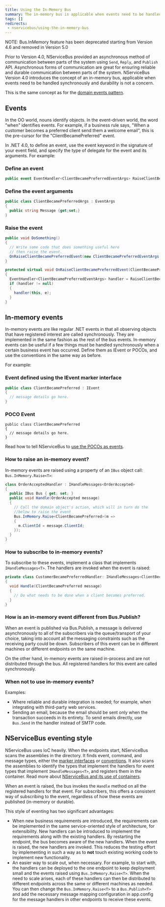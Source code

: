 ```yaml
---
title: Using the In-Memory Bus
summary: The in-memory bus is applicable when events need to be handled synchronously and durability is not a concern.
tags: []
redirects:
 - nservicebus/using-the-in-memory-bus
---
```


NOTE: Bus.InMemory feature has been deprecated starting from Version 4.6 and removed in Version 5.0

Prior to Version 4.0, NServiceBus provided an asynchronous method of communication between parts of the system using `Send`, `Reply`, and `Publish` API. Asynchronous forms of communication are great for ensuring reliable and durable communication between parts of the system. NServiceBus Version 4.0 introduces the concept of an in-memory bus, applicable when events need to be handled synchronously and durability is not a concern.

This is the same concept as for the [domain events pattern](http://udidahan.com/2009/06/14/domain-events-salvation/).


## Events

In the OO world, nouns identify objects. In the event-driven world, the word "when" identifies events. For example, if a business rule says,
"When a customer becomes a preferred client send them a welcome email", this is the pre-cursor for the "ClientBecamePreferred" event.

In .NET 4.0, to define an event, use the event keyword in the signature of your event field, and specify the type of delegate for the event and its arguments. For example:


### Define an event
   
```C#
public event EventHandler<ClientBecamePreferredEventArgs> RaiseClientBecamePreferredEvent;
```


### Define the event arguments
   
```C#
public class ClientBecamePreferredArgs : EventArgs
{
  public string Message {get;set;}
}

```


### Raise the event
   
```C#
public void DoSomething()
{
  // Write some code that does something useful here
  // then raise the event.
  OnRaiseClientBecamePreferredEvent(new ClientBecamePreferredEventArgs("Did something"));
}

protected virtual void OnRaiseClientBecamePreferredEvent(ClientBecamePrefferedEventArgs e)
{
  EventHandler<ClientBecamePreferredEventArgs> handler = RaiseClientBecamePrefferedEvent;
  if (handler != null)
  {
    handler(this, e);
  }
}
```


## In-memory events

In-memory events are like regular .NET events in that all observing objects that have registered interest are called synchronously. They are implemented in the same fashion as the rest of the bus events. In-memory events can be useful if a few things must be handled synchronously when a certain business event has occurred. Define them as IEvent or POCOs, and use the conventions in the same way as before.

For example:


### Event defined using the IEvent marker interface

```C#
public class ClientBecamePreferred : IEvent
{
  // message details go here.
}
```


### POCO Event

```
public class ClientBecamePreferred
{
  // message details go here.
}
```

Read how to tell NServiceBus to [use the POCOs as events](/nservicebus/messaging/unobtrusive-mode.md).


### How to raise an in-memory event?

In-memory events are raised using a property of an `IBus` object call: `Bus.InMemory.Raise<T>`:

```C#
class OrderAcceptedHandler : IHandleMessages<OrderAccepted>
{
  public IBus Bus { get; set; }
  public void Handle(OrderAccepted message)
  {
    // Call the domain object's action, which will in turn do the
    //below to raise the event
    Bus.InMemory.Raise<ClientBecamePreferred>(m =>
    {
      m.ClientId = message.ClientId;
    });
  }
}
```


### How to subscribe to in-memory events?

To subscribe to these events, implement a class that implements `IHandleMessages<T>`. The handlers are invoked when the event is raised:

```C#
private class CustomerBecamePreferredHandler: IHandleMessages<ClientBecamePreferred>
{
  void Handle(ClientBecamePreferred message)
  {
    // Do what needs to be done when a client becomes preferred.
  }
}
```


### How is an in-memory event different from Bus.Publish<T>?


When an event is published via Bus.Publish, a message is delivered asynchronously to all of the subscribers via the queue/transport of your choice, taking into account all the messaging constraints such as the receiving party could be down. Subscribers of this event can be in different machines or different endpoints on the same machine.

On the other hand, in-memory events are raised in-process and are not distributed through the bus. All registered handlers for this event are called synchronously.


### When not to use in-memory events?

Examples:

-   Where reliable and durable integration is needed; for example, when integrating with third-party web services.
-   Sending an email, because the email should be sent only when the transaction succeeds in its entirety. To send emails directly, use `Bus.Send` in the handler instead of SMTP code.


## NServiceBus eventing style

NServiceBus uses IoC heavily. When the endpoints start, NServiceBus scans the assemblies in the directory. It finds event, command, and message types, either the [marker interfaces](/nservicebus/messaging/messages-events-commands.md) or [conventions](/nservicebus/messaging/conventions.md). It also scans the assemblies to identify the types that implement the handlers for event types that implement `IHandleMessages<T>`, and registers them in the container. Read more about [NServiceBus and its use of containers](/nservicebus/containers/).

When an event is raised, the bus invokes the `Handle` method on all the registered handlers for that event. For subscribers, this offers a consistent way of subscribing to the event, regardless of how these events are published (in-memory or durable).

This style of eventing has two significant advantages:

 * When new business requirements are introduced, the requirements can be implemented in the same service-oriented style of architecture, for extensibility. New handlers can be introduced to implement the requirements along with the existing handlers. By restarting the endpoint, the bus becomes aware of the new handlers. When the event is raised, the new handlers are invoked. This reduces the testing effort by implementing in such a way as to **not** touch existing working code to implement new functionality.
 * An easier way to scale out, when necessary. For example, to start with, the handlers can be deployed to the one endpoint to keep deployment small and the events raised using `Bus.InMemory.Raise<T>`. When the need to scale arises, each of these handlers can then be distributed to different endpoints across the same or different machines as needed. You can then change the `Bus.InMemory.Raise<T>` to a `Bus.Publish<T>` and add the necessary message mapping configuration in app.config for the message handlers in other endpoints to receive these events.
